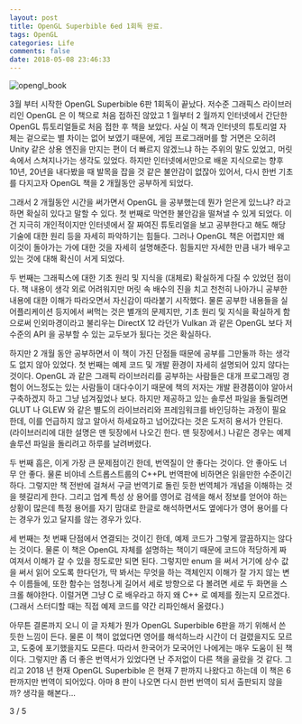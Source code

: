```yaml
---
layout: post
title: OpenGL Superbible 6ed 1회독 완료.
tags: OpenGL
categories: Life
comments: false
date: 2018-05-08 23:46:33
---
```


![opengl_book](..\..\..\..\..\images\201805\09\book.jpg)

3월 부터 시작한 OpenGL Superbible 6판 1회독이 끝났다. 저수준 그래픽스 라이브러리인 OpenGL 은 이 책으로 처음 접하진 않았고 1 월부터 2 월까지 인터넷에서 간단한 OpenGL 튜토리얼들로 처음 접한 후 책을 보았다. 사실 이 책과 인터넷의 튜토리얼 자체는 겉으로는 별 차이는 없어 보였기 때문에, 게임 프로그래머를 할 거면은 오히려 Unity 같은 상용 엔진을 만지는 편이 더 빠르지 않겠느냐 하는 주위의 말도 있었고, 머릿 속에서 스쳐지나가는 생각도 있었다. 하지만 인터넷에서만으로 배운 지식으로는 향후 10년, 20년을 내다봤을 때 발목을 잡을 것 같은 불안감이 없잖아 있어서, 다시 한번 기초를 다지고자 OpenGL 책을 2 개월동안 공부하게 되었다.

<!-- more -->

그래서 2 개월동안 시간을 써가면서 OpenGL 을 공부했는데 뭔가 얻은게 있느냐? 라고 하면 확실히 있다고 말할 수 있다. 첫 번째로 막연한 불안감을 떨쳐낼 수 있게 되었다. 이건 지극히 개인적이지만 인터넷에서 잘 짜여진 튜토리얼을 보고 공부한다고 해도 해당 기술에 대한 원리 등을 자세히 파악하기는 힘들다. 그러나 OpenGL 책은 어렵지만 왜 이것이 돌아가는 가에 대한 것을 자세히 설명해준다. 힘들지만 자세한 만큼 내가 배우고 있는 것에 대해 확신이 서게 되었다.

두 번째는 그래픽스에 대한 기초 원리 및 지식을 (대체로) 확실하게 다질 수 있었던 점이다. 책 내용이 생각 외로 어려워지만 머릿 속 배수의 진을 치고 천천히 나아가니 공부한 내용에 대한 이해가 따라오면서 자신감이 따라붙기 시작했다. 물론 공부한 내용들을 실 어플리케이션 등지에서 써먹는 것은 별개의 문제지만, 기초 원리 및 지식을 확실하게 함으로써 인외마경이라고 불리우는 DirectX 12 라던가 Vulkan 과 같은 OpenGL 보다 저수준의 API 을 공부할 수 있는 교두보가 됬다는 것은 확실하다.

하지만 2 개월 동안 공부하면서 이 책이 가진 단점들 때문에 공부를 그만둘까 하는 생각도 없지 않아 있었다. 첫 번째는 예제 코드 및 개발 환경이 자세히 설명되어 있지 않다는 것이다. OpenGL 과 같은 그래픽 라이브러리를 공부하는 사람들은 대개 프로그래밍 경험이 어느정도는 있는 사람들이 대다수이기 때문에 책의 저자는 개발 환경쯤이야 알아서 구축하겠지 하고 그냥 넘겨짚었나 보다. 하지만 제공하고 있는 솔루션 파일을 돌릴려면 GLUT 나 GLEW 와 같은 별도의 라이브러리와 프레임워크를 바인딩하는 과정이 필요한데, 이를 언급하지 않고 알아서 하세요하고 넘어갔다는 것은 도저히 용서가 안된다. (라이브러리에 대한 설명은 맨 뒷장에서 나오긴 한다. 맨 뒷장에서.) 나같은 경우는 예제 솔루션 파일을 돌리려고 하루를 날려버렸다.

두 번째 흠은, 이게 가장 큰 문제점이긴 한데, 번역질이 안 좋다는 것이다. 안 좋아도 너무 안 좋다. 물론 비야네 스트롭스트룹의 C++PL 번역판에 비하면은 읽을만한 수준이긴 하다. 그렇지만 책 전반에 걸쳐서 구글 번역기로 돌린 듯한 번역체가 개념을 이해하는 것을 헷갈리게 한다. 그리고 업계 특성 상 용어를 영어로 검색을 해서 정보를 얻어야 하는 상황이 많은데 특정 용어를 자기 맘대로 한글로 해석하면서도 옆에다가 영어 용어를 다는 경우가 있고 달지를 않는 경우가 있다.

세 번째는 첫 번째 단점에서 연결되는 것이긴 한데, 예제 코드가 그렇게 깔끔하지는 않다는 것이다. 물론 이 책은 OpenGL 자체를 설명하는 책이기 때문에 코드야 적당하게 짜여져서 이해가 갈 수 있을 정도로만 되면 된다. 그렇지만 enum 을 써서 거기에 상수 값을 써서 읽어 오도록 한다던가, 딱 봐서는 무엇을 하는 객체인지 이해가 잘 가지 않는 변수 이름들에, 또한 함수는 엄청나게 길어서 세로 방향으로 다 볼려면 세로 두 화면을 스크롤 해야한다. 이럴거면 그냥 C 로 배우라고 하지 왜 C++ 로 예제를 줬는지 모르겠다. (그래서 스터디할 때는 직접 예제 코드를 약간 리파인해서 올렸다.)

아무튼 결론까지 오니 이 글 자체가 뭔가 OpenGL Superbible 6판을 까기 위해서 쓴 듯한 느낌이 든다. 물론 이 책이 없었다면 영어를 해석하느라 시간이 더 걸렸을지도 모르고, 도중에 포기했을지도 모른다. 따라서 한국어가 모국어인 나에게는 매우 도움이 된 책이다. 그렇지만 좀 더 좋은 번역서가 있었다면 난 주저없이 다른 책을 골랐을 것 같다. 그리고 2018 년 현재 OpenGL Superbible 은 현재 7 판까지 나왔다고 하는데 이 책은 6 판까지만 번역이 되어있다. 아마 8 판이 나오면 다시 한번 번역이 되서 출판되지 않을까? 생각을 해본다...

3 / 5
